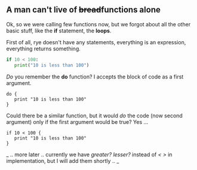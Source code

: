 ## A man can't live of ~~bread~~functions alone

Ok, so we were calling few functions now, but we forgot about all the other basic stuff, like the __if__ statement, the __loops__.

First of all, rye doesn't have any statements, everything is an expression, everything returns something.

```python
if 10 < 100:
   print("10 is less than 100")
```
_Do_ you remember the __do__ function? I accepts the block of code as a first argument.

```factor
do {
   print "10 is less than 100"
}
```
Could there be a similar function, but it would _do_ the code (now second argument) only if the first argument
would be true? Yes ... 

```factor
if 10 < 100 {
   print "10 is less than 100"
}
```

_ .. more later .. currently we have _greater? lesser?_ instead of _< >_ in implementation, but I will add them shortly .. _ 
